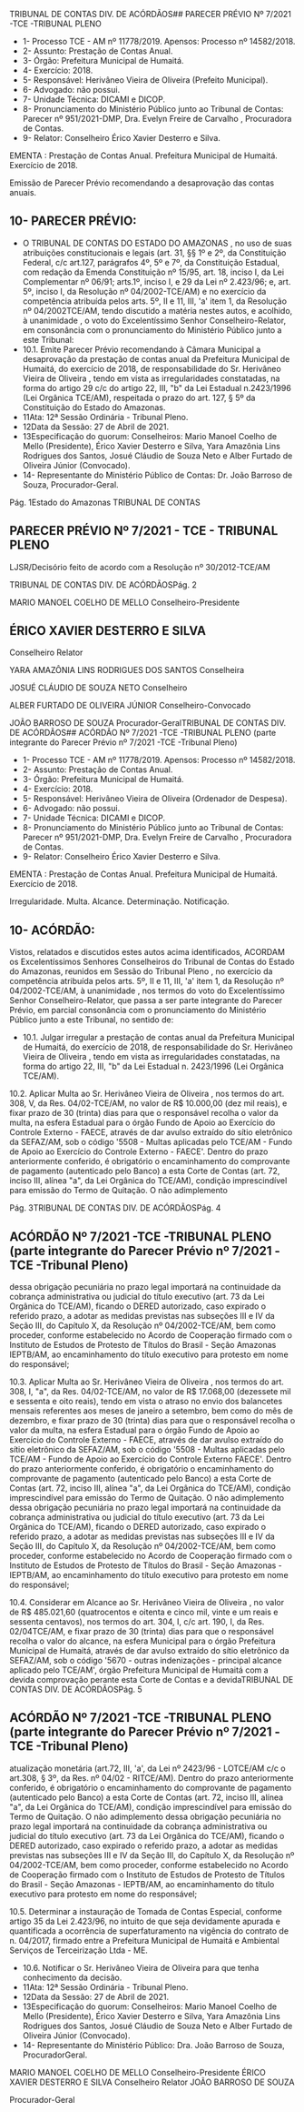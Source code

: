 TRIBUNAL DE CONTAS DIV. DE ACÓRDÃOS## PARECER PRÉVIO Nº 7/2021 -TCE -TRIBUNAL PLENO

- 1- Processo TCE - AM nº 11778/2019. Apensos: Processo nº  14582/2018.
- 2- Assunto: Prestação de Contas Anual.
- 3- Órgão: Prefeitura Municipal de Humaitá.
- 4- Exercício: 2018.
- 5- Responsável: Herivâneo Vieira de Oliveira (Prefeito Municipal).
- 6- Advogado: não possui.
- 7- Unidade Técnica: DICAMI e DICOP.
- 8- Pronunciamento  do  Ministério  Público  junto  ao  Tribunal  de  Contas: Parecer  nº 951/2021-DMP, Dra. Evelyn Freire de Carvalho , Procuradora de Contas.
- 9- Relator: Conselheiro Érico Xavier Desterro e Silva.

EMENTA : Prestação  de  Contas  Anual.  Prefeitura Municipal de Humaitá.  Exercício de 2018.

Emissão de Parecer Prévio recomendando a desaprovação das contas anuais.

## 10-  PARECER PRÉVIO:

- O  TRIBUNAL  DE  CONTAS  DO  ESTADO  DO  AMAZONAS ,  no  uso  de  suas atribuições constitucionais e legais (art. 31, §§ 1º e 2º, da Constituição Federal, c/c art.127, parágrafos 4º, 5º e 7º, da Constituição Estadual, com redação da Emenda Constituição nº 15/95,  art.  18,  inciso  I,  da  Lei  Complementar  nº  06/91;  arts.1º,  inciso  I,  e  29  da  Lei  nº 2.423/96;  e,  art.  5º,  inciso  I,  da  Resolução  nº  04/2002-TCE/AM)  e  no  exercício  da competência  atribuída  pelos  arts.  5º,  II  e  11,  III,  'a'  item  1,  da  Resolução  nº  04/2002TCE/AM, tendo discutido a matéria nestes autos, e acolhido, à unanimidade ,  o  voto  do Excelentíssimo Senhor Conselheiro-Relator, em consonância com o pronunciamento do Ministério Público junto a este Tribunal:
- 10.1.  Emite Parecer Prévio recomendando à Câmara Municipal a desaprovação da prestação de contas anual da Prefeitura Municipal de Humaitá,  do  exercício  de  2018,  de  responsabilidade  do Sr.  Herivâneo Vieira  de  Oliveira ,  tendo  em  vista  as  irregularidades  constatadas,  na forma do artigo 29 c/c do artigo 22, III, "b" da Lei Estadual n.2423/1996 (Lei Orgânica TCE/AM), respeitada o prazo do art. 127, § 5º da Constituição do Estado do Amazonas.
- 11Ata: 12ª Sessão Ordinária - Tribunal Pleno.
- 12Data da Sessão: 27 de Abril de 2021.
- 13Especificação do quorum: Conselheiros: Mario Manoel Coelho de Mello (Presidente), Érico Xavier Desterro e Silva, Yara Amazônia Lins Rodrigues dos Santos, Josué Cláudio de Souza Neto e Alber Furtado de Oliveira Júnior (Convocado).
- 14-  Representante  do  Ministério  Público  de  Contas: Dr. João  Barroso  de  Souza, Procurador-Geral.

Pág. 1Estado do Amazonas TRIBUNAL DE CONTAS

## PARECER PRÉVIO Nº 7/2021 - TCE - TRIBUNAL PLENO

LJSR/Decisório feito de acordo com a Resolução nº 30/2012-TCE/AM

TRIBUNAL DE CONTAS DIV. DE ACÓRDÃOSPág. 2

MARIO MANOEL COELHO DE MELLO Conselheiro-Presidente

## ÉRICO XAVIER DESTERRO E SILVA

Conselheiro Relator

YARA AMAZÔNIA LINS RODRIGUES DOS SANTOS Conselheira

JOSUÉ CLÁUDIO DE SOUZA NETO Conselheiro

ALBER FURTADO DE OLIVEIRA JÚNIOR Conselheiro-Convocado

JOÃO BARROSO DE SOUZA Procurador-GeralTRIBUNAL DE CONTAS DIV. DE ACÓRDÃOS## ACÓRDÃO Nº 7/2021 -TCE -TRIBUNAL PLENO (parte integrante do Parecer Prévio nº 7/2021 -TCE -Tribunal Pleno)

- 1- Processo TCE - AM nº 11778/2019. Apensos: Processo nº  14582/2018.
- 2- Assunto: Prestação de Contas Anual.
- 3- Órgão: Prefeitura Municipal de Humaitá.
- 4- Exercício: 2018.
- 5- Responsável: Herivâneo Vieira de Oliveira (Ordenador de Despesa).
- 6- Advogado: não possui.
- 7- Unidade Técnica: DICAMI e DICOP.
- 8- Pronunciamento  do  Ministério  Público  junto  ao  Tribunal  de  Contas: Parecer  nº 951/2021-DMP, Dra. Evelyn Freire de Carvalho , Procuradora de Contas.
- 9- Relator: Conselheiro Érico Xavier Desterro e Silva.

EMENTA : Prestação  de  Contas  Anual.  Prefeitura Municipal de Humaitá. Exercício de 2018.

Irregularidade. Multa. Alcance. Determinação. Notificação.

## 10-  ACÓRDÃO:

Vistos, relatados e discutidos estes autos acima identificados, ACORDAM os Excelentíssimos Senhores Conselheiros do Tribunal de Contas do Estado do Amazonas, reunidos em Sessão do Tribunal Pleno , no exercício da competência atribuída pelos arts. 5º, II e 11, III, 'a' item 1, da Resolução nº 04/2002-TCE/AM, à unanimidade , nos termos do voto do Excelentíssimo Senhor Conselheiro-Relator, que passa a ser parte integrante do Parecer Prévio, em parcial consonância com o pronunciamento do Ministério Público junto a este Tribunal, no sentido de:

- 10.1.  Julgar irregular a prestação de contas anual da Prefeitura Municipal de Humaitá,  do  exercício  de  2018,  de  responsabilidade  do Sr.  Herivâneo Vieira de Oliveira , tendo em vista as irregularidades constatadas, na forma do artigo 22, III, "b" da Lei Estadual n. 2423/1996 (Lei Orgânica TCE/AM).

10.2.  Aplicar Multa ao Sr. Herivâneo Vieira de Oliveira , nos termos do art. 308, V, da Res. 04/02-TCE/AM, no valor de R$ 10.000,00 (dez mil reais), e fixar prazo  de  30  (trinta)  dias para  que  o  responsável  recolha  o  valor  da multa, na esfera Estadual para o órgão Fundo de Apoio ao Exercício do Controle  Externo  -  FAECE,  através  de  dar avulso  extraído  do  sítio eletrônico  da  SEFAZ/AM,  sob  o  código  '5508  -  Multas  aplicadas  pelo TCE/AM - Fundo de Apoio ao Exercício do Controle Externo - FAECE'. Dentro do prazo anteriormente conferido, é obrigatório o encaminhamento do comprovante de pagamento (autenticado pelo Banco) a esta Corte de Contas (art. 72, inciso III, alínea "a", da Lei Orgânica do TCE/AM), condição imprescindível para emissão do Termo de Quitação. O não adimplemento

Pág. 3TRIBUNAL DE CONTAS DIV. DE ACÓRDÃOSPág. 4

## ACÓRDÃO Nº 7/2021 -TCE -TRIBUNAL PLENO (parte integrante do Parecer Prévio nº 7/2021 -TCE -Tribunal Pleno)

dessa obrigação pecuniária no prazo legal importará na continuidade da cobrança  administrativa  ou  judicial  do  título  executivo  (art.  73  da  Lei Orgânica  do  TCE/AM),  ficando  o  DERED  autorizado,  caso  expirado  o referido  prazo,  a  adotar  as  medidas  previstas  nas  subseções III e IV da Seção III,  do  Capítulo  X,  da  Resolução  nº  04/2002-TCE/AM,  bem  como proceder, conforme estabelecido no Acordo de Cooperação firmado com o Instituto de Estudos de Protesto de Títulos do Brasil - Seção Amazonas IEPTB/AM, ao encaminhamento do título executivo para protesto em nome do responsável;

10.3.  Aplicar Multa ao Sr. Herivâneo Vieira de Oliveira , nos termos do art. 308, I, "a", da Res. 04/02-TCE/AM, no valor de R$ 17.068,00 (dezessete mil e sessenta e oito reais),  tendo  em  vista  o atraso no  envio  dos  balancetes mensais referentes aos meses de janeiro a setembro, bem como do mês de  dezembro,  e  fixar prazo  de  30  (trinta) dias para  que  o  responsável recolha o valor da multa,  na esfera Estadual para o órgão Fundo de Apoio ao Exercício do Controle Externo - FAECE, através de dar avulso extraído do sítio eletrônico da SEFAZ/AM, sob o código '5508 - Multas aplicadas pelo  TCE/AM  -  Fundo  de  Apoio  ao  Exercício  do  Controle  Externo  FAECE'.  Dentro  do prazo anteriormente conferido, é obrigatório o encaminhamento do comprovante de pagamento (autenticado pelo Banco) a esta Corte de Contas (art. 72, inciso III, alínea "a", da Lei Orgânica do TCE/AM), condição imprescindível para emissão do Termo de Quitação. O não adimplemento dessa obrigação pecuniária no prazo legal importará na continuidade da cobrança administrativa ou judicial do título executivo (art. 73  da  Lei  Orgânica  do  TCE/AM),  ficando  o  DERED  autorizado,  caso expirado o referido prazo, a adotar as medidas previstas nas subseções III e IV da Seção III, do Capítulo X, da Resolução nº 04/2002-TCE/AM, bem como proceder, conforme estabelecido no Acordo de Cooperação firmado com  o  Instituto  de  Estudos  de  Protesto  de  Títulos  do  Brasil  -  Seção Amazonas  -  IEPTB/AM,  ao  encaminhamento  do  título  executivo  para protesto em nome do responsável;

10.4.  Considerar em Alcance ao Sr. Herivâneo Vieira de Oliveira , no valor de R$  485.021,60 (quatrocentos  e  oitenta  e  cinco  mil,  vinte  e  um  reais  e sessenta centavos), nos termos do art. 304, I, c/c art. 190, I, da Res. 02/04TCE/AM, e fixar prazo de 30 (trinta) dias para que o responsável recolha o valor do alcance, na esfera Municipal para o órgão Prefeitura Municipal de Humaitá, através de dar avulso extraído do sítio eletrônico da SEFAZ/AM,  sob  o  código  '5670  -  outras  indenizações  -  principal alcance aplicado  pelo TCE/AM',  órgão  Prefeitura  Municipal  de  Humaitá com  a  devida  comprovação  perante  esta  Corte  de  Contas  e  a  devidaTRIBUNAL DE CONTAS DIV. DE ACÓRDÃOSPág. 5

## ACÓRDÃO Nº 7/2021 -TCE -TRIBUNAL PLENO (parte integrante do Parecer Prévio nº 7/2021 -TCE -Tribunal Pleno)

atualização monetária (art.72, III, 'a', da Lei nº 2423/96 - LOTCE/AM c/c o art.308, § 3º, da Res. nº 04/02 - RITCE/AM). Dentro do prazo anteriormente conferido, é obrigatório o encaminhamento do comprovante de pagamento (autenticado pelo Banco) a esta Corte de Contas (art. 72, inciso III, alínea "a", da Lei Orgânica do TCE/AM), condição imprescindível para emissão do Termo de Quitação. O não adimplemento dessa obrigação pecuniária no prazo legal importará na continuidade da cobrança administrativa ou judicial do título executivo (art. 73 da Lei Orgânica do TCE/AM), ficando o DERED autorizado, caso expirado o referido prazo, a adotar as medidas previstas nas  subseções  III  e  IV  da  Seção  III,  do  Capítulo  X,  da  Resolução  nº 04/2002-TCE/AM, bem como proceder, conforme estabelecido no Acordo de Cooperação firmado com o Instituto de Estudos de Protesto de Títulos do  Brasil  -  Seção  Amazonas  -  IEPTB/AM,  ao  encaminhamento  do  título executivo para protesto em nome do responsável;

10.5.  Determinar a  instauração  de  Tomada  de  Contas  Especial,  conforme artigo 35 da Lei 2.423/96, no intuito de que seja devidamente apurada e quantificada a ocorrência de superfaturamento na vigência do contrato de n. 04/2017, firmado entre a Prefeitura Municipal de Humaitá e Ambiental Serviços de Terceirização Ltda - ME.

- 10.6.  Notificar o Sr. Herivâneo Vieira de Oliveira para que tenha conhecimento da decisão.
- 11Ata: 12ª Sessão Ordinária - Tribunal Pleno.
- 12Data da Sessão: 27 de Abril de 2021.
- 13Especificação do quorum: Conselheiros: Mario Manoel Coelho de Mello (Presidente), Érico Xavier Desterro e Silva, Yara Amazônia Lins Rodrigues dos Santos, Josué Cláudio de Souza Neto e Alber Furtado de Oliveira Júnior (Convocado).
- 14-  Representante do Ministério Público: Dra. João Barroso de Souza, ProcuradorGeral.

MARIO MANOEL COELHO DE MELLO Conselheiro-Presidente ÉRICO XAVIER DESTERRO E SILVA Conselheiro Relator JOÃO BARROSO DE SOUZA

Procurador-Geral